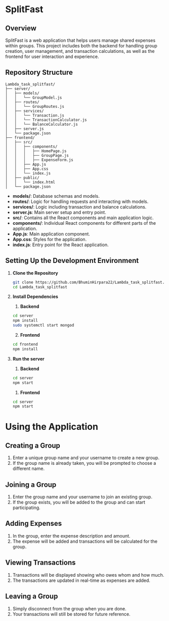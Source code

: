 # SplitFast

## Overview
SplitFast is a web application that helps users manage shared expenses within groups. This project includes both the backend for handling group creation, user management, and transaction calculations, as well as the frontend for user interaction and experience.

## Repository Structure
```
Lambda_task_splitfast/
├── server/
│   ├── models/
│   │   └── GroupModel.js
│   ├── routes/
│   │   └── GroupRoutes.js
│   ├── services/
│   │   └── Transaction.js
│   │   └── TransactionCalculator.js
│   │   └── BalanceCalculator.js
│   ├── server.js
│   └── package.json
├── frontend/
│   ├── src/
│   │   ├── components/
│   │   │   ├── HomePage.js
│   │   │   ├── GroupPage.js
│   │   │   ├── ExpenseForm.js
│   │   ├── App.js
│   │   ├── App.css
│   │   └── index.js
│   ├── public/
│   │   └── index.html
│   └── package.json
```

- **models/**: Database schemas and models.
- **routes/**: Logic for handling requests and interacting with models.
- **services/**: Logic including transaction and balance calculations.
- **server.js**: Main server setup and entry point.
- **src/**: Contains all the React components and main application logic.
- **components/**: Individual React components for different parts of the application.
- **App.js**: Main application component.
- **App.css**: Styles for the application.
- **index.js**: Entry point for the React application.



## Setting Up the Development Environment
1. **Clone the Repository**
   ```bash
   git clone https://github.com/BhuminHirpara22/Lambda_task_splitfast.git
   cd Lambda_task_splitfast
   ```

2. **Install Dependencies**
    1. **Backend**
    ```bash
    cd server
    npm install
    sudo systemctl start mongod
    ```
    2. **Frontend**
    ```bash
    cd frontend
    npm install
    ```

3. **Run the server**
    1. **Backend**
    ```bash
    cd server
    npm start
    ```
    1. **Frontend**
    ```bash
    cd server
    npm start
    ```

# Using the Application

## Creating a Group
1. Enter a unique group name and your username to create a new group.
2. If the group name is already taken, you will be prompted to choose a different name.

## Joining a Group
1. Enter the group name and your username to join an existing group.
2. If the group exists, you will be added to the group and can start participating.

## Adding Expenses
1. In the group, enter the expense description and amount.
2. The expense will be added and transactions will be calculated for the group.

## Viewing Transactions
1. Transactions will be displayed showing who owes whom and how much.
2. The transactions are updated in real-time as expenses are added.

## Leaving a Group
1. Simply disconnect from the group when you are done.
2. Your transactions will still be stored for future reference.
